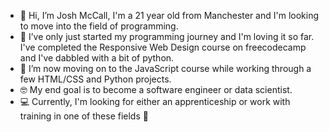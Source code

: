 - 👋 Hi, I’m Josh McCall, I'm a 21 year old from Manchester and I'm looking to move into the field of programming.
- 👀 I’ve only just started my programming journey and I'm loving it so far. I've completed the Responsive Web Design course on freecodecamp and I've dabbled with a bit of python.
- 🌱 I’m now moving on to the JavaScript course while working through a few HTML/CSS and Python projects.
- :nerd_face: My end goal is to become a software engineer or data scientist.
- :computer: Currently, I'm looking for either an apprenticeship or work with training in one of these fields :slightly_smiling_face:

<!---
joshmccall01/joshmccall01 is a ✨ special ✨ repository because its `README.md` (this file) appears on your GitHub profile.
You can click the Preview link to take a look at your changes.
--->
